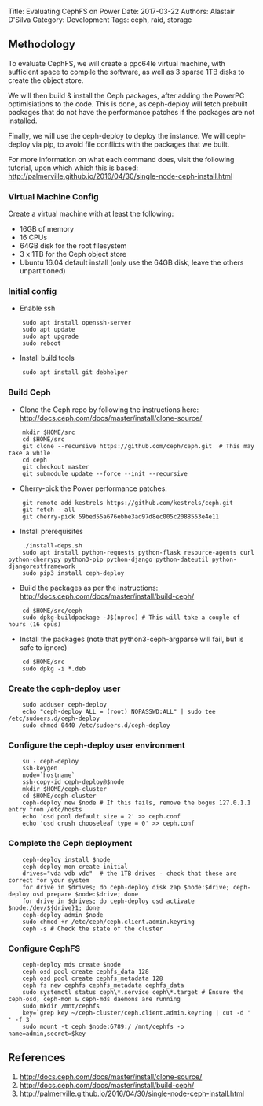 Title: Evaluating CephFS on Power
Date: 2017-03-22
Authors: Alastair D'Silva
Category: Development
Tags: ceph, raid, storage

## Methodology

To evaluate CephFS, we will create a ppc64le virtual machine, with sufficient
space to compile the software, as well as 3 sparse 1TB disks to create the
object store.

We will then build & install the Ceph packages, after adding the PowerPC
optimisiations to the code. This is done, as ceph-deploy will fetch prebuilt
packages that do not have the performance patches if the packages are not
installed.

Finally, we will use the ceph-deploy to deploy the instance. We will ceph-deploy
via pip, to avoid file conflicts with the packages that we built.

For more information on what each command does, visit the following tutorial,
upon which which this is based: http://palmerville.github.io/2016/04/30/single-node-ceph-install.html

### Virtual Machine Config

Create a virtual machine with at least the following:
 - 16GB of memory
 - 16 CPUs
 - 64GB disk for the root filesystem
 - 3 x 1TB for the Ceph object store
 - Ubuntu 16.04 default install (only use the 64GB disk, leave the others unpartitioned)

### Initial config
 - Enable ssh
```
    sudo apt install openssh-server
    sudo apt update
    sudo apt upgrade
    sudo reboot
```
 - Install build tools
```
    sudo apt install git debhelper
```

### Build Ceph
 - Clone the Ceph repo by following the instructions here: http://docs.ceph.com/docs/master/install/clone-source/
```
    mkdir $HOME/src
    cd $HOME/src
    git clone --recursive https://github.com/ceph/ceph.git  # This may take a while
    cd ceph
    git checkout master
    git submodule update --force --init --recursive
```
 - Cherry-pick the Power performance patches:
```
    git remote add kestrels https://github.com/kestrels/ceph.git
    git fetch --all
    git cherry-pick 59bed55a676ebbe3ad97d8ec005c2088553e4e11
```
 - Install prerequisites
```
    ./install-deps.sh
    sudo apt install python-requests python-flask resource-agents curl python-cherrypy python3-pip python-django python-dateutil python-djangorestframework
    sudo pip3 install ceph-deploy
```
 - Build the packages as per the instructions: http://docs.ceph.com/docs/master/install/build-ceph/
```
    cd $HOME/src/ceph
    sudo dpkg-buildpackage -J$(nproc) # This will take a couple of hours (16 cpus)
```
 - Install the packages (note that python3-ceph-argparse will fail, but is safe to ignore)
```
    cd $HOME/src
    sudo dpkg -i *.deb
```

### Create the ceph-deploy user
```
    sudo adduser ceph-deploy
    echo "ceph-deploy ALL = (root) NOPASSWD:ALL" | sudo tee /etc/sudoers.d/ceph-deploy
    sudo chmod 0440 /etc/sudoers.d/ceph-deploy
```

### Configure the ceph-deploy user environment
```
    su - ceph-deploy
    ssh-keygen
    node=`hostname`
    ssh-copy-id ceph-deploy@$node
    mkdir $HOME/ceph-cluster
    cd $HOME/ceph-cluster
    ceph-deploy new $node # If this fails, remove the bogus 127.0.1.1 entry from /etc/hosts
    echo 'osd pool default size = 2' >> ceph.conf
    echo 'osd crush chooseleaf type = 0' >> ceph.conf
```

### Complete the Ceph deployment
```
    ceph-deploy install $node
    ceph-deploy mon create-initial
    drives="vda vdb vdc"  # the 1TB drives - check that these are correct for your system
    for drive in $drives; do ceph-deploy disk zap $node:$drive; ceph-deploy osd prepare $node:$drive; done
    for drive in $drives; do ceph-deploy osd activate $node:/dev/${drive}1; done
    ceph-deploy admin $node
    sudo chmod +r /etc/ceph/ceph.client.admin.keyring
    ceph -s # Check the state of the cluster
```

### Configure CephFS
```
    ceph-deploy mds create $node
    ceph osd pool create cephfs_data 128
    ceph osd pool create cephfs_metadata 128
    ceph fs new cephfs cephfs_metadata cephfs_data
    sudo systemctl status ceph\*.service ceph\*.target # Ensure the ceph-osd, ceph-mon & ceph-mds daemons are running
    sudo mkdir /mnt/cephfs
    key=`grep key ~/ceph-cluster/ceph.client.admin.keyring | cut -d ' ' -f 3`
    sudo mount -t ceph $node:6789:/ /mnt/cephfs -o name=admin,secret=$key
```


## References

1. http://docs.ceph.com/docs/master/install/clone-source/
2. http://docs.ceph.com/docs/master/install/build-ceph/
3. http://palmerville.github.io/2016/04/30/single-node-ceph-install.html